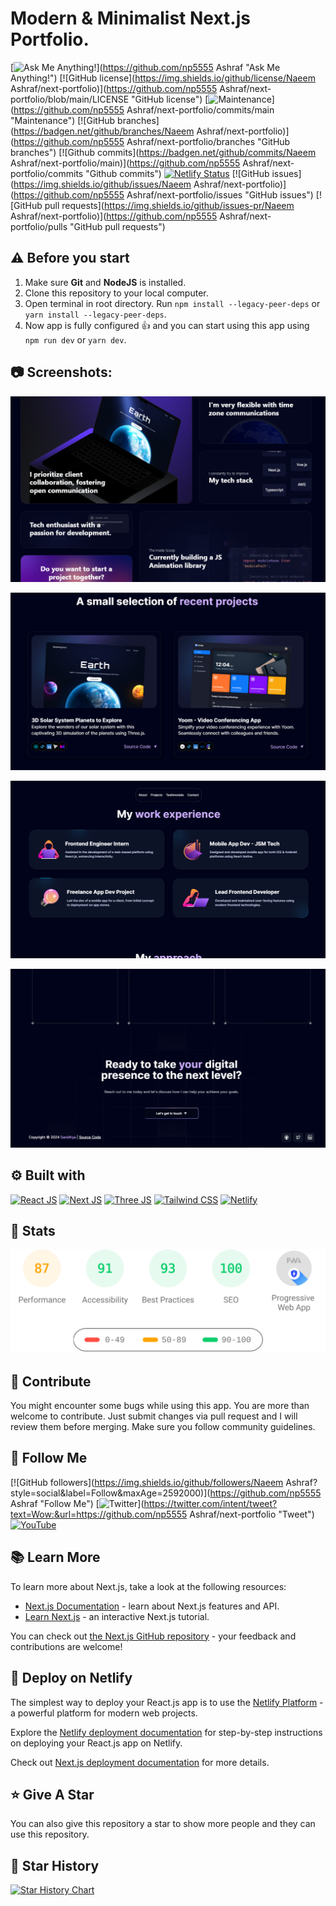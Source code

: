 # Modern & Minimalist Next.js Portfolio.



[![Ask Me Anything!](https://img.shields.io/badge/Ask%20me-anything-1abc9c.svg)](https://github.com/np5555 Ashraf "Ask Me Anything!")
[![GitHub license](https://img.shields.io/github/license/Naeem Ashraf/next-portfolio)](https://github.com/np5555 Ashraf/next-portfolio/blob/main/LICENSE "GitHub license")
[![Maintenance](https://img.shields.io/badge/Maintained%3F-yes-green.svg)](https://github.com/np5555 Ashraf/next-portfolio/commits/main "Maintenance")
[![GitHub branches](https://badgen.net/github/branches/Naeem Ashraf/next-portfolio)](https://github.com/np5555 Ashraf/next-portfolio/branches "GitHub branches")
[![Github commits](https://badgen.net/github/commits/Naeem Ashraf/next-portfolio/main)](https://github.com/np5555 Ashraf/next-portfolio/commits "Github commits")
[![Netlify Status](https://api.netlify.com/api/v1/badges/c26959a9-0124-4f3c-87ac-0cd3e6de5ab4/deploy-status)](https://portfolionext-js.netlify.app/ "Netlify Status")
[![GitHub issues](https://img.shields.io/github/issues/Naeem Ashraf/next-portfolio)](https://github.com/np5555 Ashraf/next-portfolio/issues "GitHub issues")
[![GitHub pull requests](https://img.shields.io/github/issues-pr/Naeem Ashraf/next-portfolio)](https://github.com/np5555 Ashraf/next-portfolio/pulls "GitHub pull requests")

## ⚠️ Before you start

1. Make sure **Git** and **NodeJS** is installed.
2. Clone this repository to your local computer.
3. Open terminal in root directory. Run `npm install --legacy-peer-deps` or `yarn install --legacy-peer-deps`.
4. Now app is fully configured :+1: and you can start using this app using `npm run dev` or `yarn dev`.

## :camera: Screenshots:

![Modern UI/UX](/.github/images/img1.png "Modern UI/UX")

![Project Showcase](/.github/images/img2.png "Project Showcase")

![Work Experience](/.github/images/img3.png "Work Experience")

![Build with Tailwind CSS](/.github/images/img4.png "Build with Tailwind CSS")

## :gear: Built with

[![React JS](https://skillicons.dev/icons?i=react "React JS")](https://react.dev/ "React JS") [![Next JS](https://skillicons.dev/icons?i=next "Next JS")](https://nextjs.org/ "Next JS") [![Three JS](https://skillicons.dev/icons?i=threejs "Three JS")](https://threejs.org/ "Three JS") [![Tailwind CSS](https://skillicons.dev/icons?i=tailwind "Tailwind CSS")](https://tailwindcss.com/ "Tailwind CSS") [![Netlify](https://skillicons.dev/icons?i=netlify "Netlify")](https://netlify.app/ "Netlify")

## :wrench: Stats

[![Stats for this App](/.github/images/stats.svg "Stats for this App")](https://pagespeed.web.dev/analysis?url=https://portfolionext-js.netlify.app/ "Stats for this App")

## :raised_hands: Contribute

You might encounter some bugs while using this app. You are more than welcome to contribute. Just submit changes via pull request and I will review them before merging. Make sure you follow community guidelines.

## :rocket: Follow Me

[![GitHub followers](https://img.shields.io/github/followers/Naeem Ashraf?style=social&label=Follow&maxAge=2592000)](https://github.com/np5555 Ashraf "Follow Me")
[![Twitter](https://img.shields.io/twitter/url?style=social&url=https%3A%2F%2Ftwitter.com%2FTechnicalShubam)](https://twitter.com/intent/tweet?text=Wow:&url=https://github.com/np5555 Ashraf/next-portfolio "Tweet")
[![YouTube](https://img.shields.io/badge/YouTube-FF0000?style=for-the-badge&logo=youtube&logoColor=white)](https://www.youtube.com/@OPGAMER. "Subscribe my Channel")

## :books: Learn More

To learn more about Next.js, take a look at the following resources:

- [Next.js Documentation](https://nextjs.org/docs) - learn about Next.js features and API.
- [Learn Next.js](https://nextjs.org/learn) - an interactive Next.js tutorial.

You can check out [the Next.js GitHub repository](https://github.com/vercel/next.js/) - your feedback and contributions are welcome!

## :page_with_curl: Deploy on Netlify

The simplest way to deploy your React.js app is to use the [Netlify Platform](https://app.netlify.com/start) - a powerful platform for modern web projects.

Explore the [Netlify deployment documentation](https://docs.netlify.com/site-deploys/create-deploys) for step-by-step instructions on deploying your React.js app on Netlify.

Check out [Next.js deployment documentation](https://nextjs.org/docs/deployment) for more details.

## :star: Give A Star

You can also give this repository a star to show more people and they can use this repository.

## :star2: Star History

<a href="https://star-history.com/#NaeemAshraf/next-portfolio&Timeline">
  <picture>
    <source media="(prefers-color-scheme: dark)" srcset="https://api.star-history.com/svg?repos=Naeem Ashraf/next-portfolio&type=Timeline&theme=dark" />
    <source media="(prefers-color-scheme: light)" srcset="https://api.star-history.com/svg?repos=Naeem Ashraf/next-portfolio&type=Timeline" />
    <img alt="Star History Chart" src="https://api.star-history.com/svg?repos=Naeem Ashraf/next-portfolio&type=Timeline" />
  </picture>
</a>
